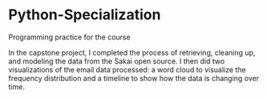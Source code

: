 # Python-Specialization

Programming practice for the course

In the capstone project, I completed the process of retrieving, cleaning up, and modeling the data from the Sakai open source. 
I then did two visualizations of the email data processed: a word cloud to visualize the frequency distribution and a timeline to show how the data is changing over time.
